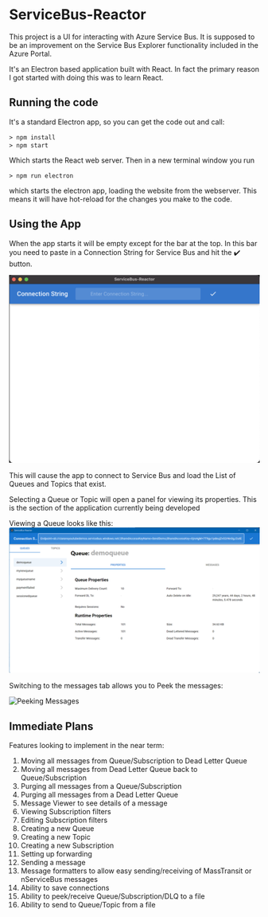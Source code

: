 # ServiceBus-Reactor

This project is a UI for interacting with Azure Service Bus.
It is supposed to be an improvement on the Service Bus Explorer functionality included in the Azure Portal.

It's an Electron based application built with React. 
In fact the primary reason I got started with doing this was to learn React.

## Running the code

It's a standard Electron app, so you can get the code out  and call:

```
> npm install
> npm start
```

Which starts the React web server. Then in a new terminal window you run 

``` 
> npm run electron 
```
which starts the electron app, loading the website from the webserver. This means it will have hot-reload for the changes you make to the code.
## Using the App

When the app starts it will be empty except for the bar at the top. In this bar you need to paste in a Connection String for Service Bus and hit the  ✔️ button.

![Initial Screenshot](./docs/initial-launch-screen.png)

This will cause the app to connect to Service Bus and load the List of Queues and Topics that exist. 

Selecting a Queue or Topic will open a panel for viewing its properties. This is the section of the application currently being developed

Viewing a Queue looks like this:
![Viewing a queue](./docs/viewing-a-queue.png)

Switching to the messages tab allows you to Peek the messages:

![Peeking Messages](./docs/peeking-queue-messages.png)

## Immediate Plans

Features looking to implement in the near term:

1. Moving all messages from Queue/Subscription to Dead Letter Queue
2. Moving all messages from Dead Letter Queue back to Queue/Subscription 
3. Purging all messages from a Queue/Subscription
4. Purging all messages from a Dead Letter Queue
5. Message Viewer to see details of a message
6. Viewing Subscription filters
7. Editing Subscription filters
8. Creating a new Queue
9. Creating a new Topic
10. Creating a new Subscription
11. Setting up forwarding
12. Sending a message
13. Message formatters to allow easy sending/receiving of MassTransit or nServiceBus messages
14. Ability to save connections
15. Ability to peek/receive Queue/Subscription/DLQ to a file
16. Ability to send to Queue/Topic from a file

